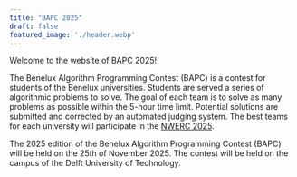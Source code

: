 ```yaml
---
title: "BAPC 2025"
draft: false
featured_image: './header.webp'
---
```

Welcome to the website of BAPC 2025!

The Benelux Algorithm Programming Contest (BAPC) is a contest for students of the Benelux universities. Students are served a
series of algorithmic problems to solve. The goal of each team is to solve as many problems as possible within the 5-hour time limit.
Potential solutions are submitted and corrected by an automated judging system. The best teams for each university will
participate in the [NWERC 2025](https://2025.nwerc.eu/).

The 2025 edition of the  Benelux Algorithm Programming Contest (BAPC) will be held on the 25th of November 2025.
The contest will be held on the campus of the Delft University of Technology.